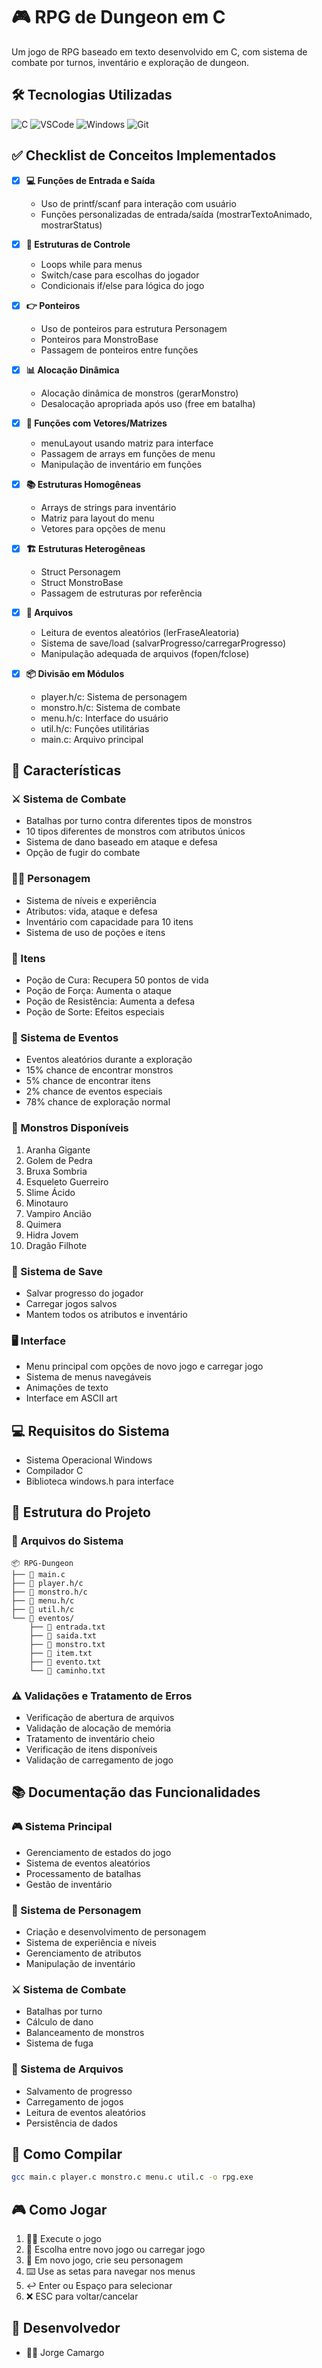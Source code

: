 # 🎮 RPG de Dungeon em C

Um jogo de RPG baseado em texto desenvolvido em C, com sistema de combate por turnos, inventário e exploração de dungeon.

## 🛠️ Tecnologias Utilizadas

![C](https://img.shields.io/badge/C-00599C?style=for-the-badge&logo=c&logoColor=white)
![VSCode](https://img.shields.io/badge/VSCode-0078D4?style=for-the-badge&logo=visual%20studio%20code&logoColor=white)
![Windows](https://img.shields.io/badge/Windows-0078D6?style=for-the-badge&logo=windows&logoColor=white)
![Git](https://img.shields.io/badge/GIT-E44C30?style=for-the-badge&logo=git&logoColor=white)

## ✅ Checklist de Conceitos Implementados
- [x] **💻 Funções de Entrada e Saída**
  - Uso de printf/scanf para interação com usuário
  - Funções personalizadas de entrada/saída (mostrarTextoAnimado, mostrarStatus)

- [x] **🔄 Estruturas de Controle**
  - Loops while para menus
  - Switch/case para escolhas do jogador
  - Condicionais if/else para lógica do jogo

- [x] **👉 Ponteiros**
  - Uso de ponteiros para estrutura Personagem
  - Ponteiros para MonstroBase
  - Passagem de ponteiros entre funções

- [x] **📊 Alocação Dinâmica**
  - Alocação dinâmica de monstros (gerarMonstro)
  - Desalocação apropriada após uso (free em batalha)

- [x] **📝 Funções com Vetores/Matrizes**
  - menuLayout usando matriz para interface
  - Passagem de arrays em funções de menu
  - Manipulação de inventário em funções

- [x] **📚 Estruturas Homogêneas**
  - Arrays de strings para inventário
  - Matriz para layout do menu
  - Vetores para opções de menu

- [x] **🏗️ Estruturas Heterogêneas**
  - Struct Personagem
  - Struct MonstroBase
  - Passagem de estruturas por referência

- [x] **📁 Arquivos**
  - Leitura de eventos aleatórios (lerFraseAleatoria)
  - Sistema de save/load (salvarProgresso/carregarProgresso)
  - Manipulação adequada de arquivos (fopen/fclose)

- [x] **📦 Divisão em Módulos**
  - player.h/c: Sistema de personagem
  - monstro.h/c: Sistema de combate
  - menu.h/c: Interface do usuário
  - util.h/c: Funções utilitárias
  - main.c: Arquivo principal

## 🎯 Características

### ⚔️ Sistema de Combate
- Batalhas por turno contra diferentes tipos de monstros
- 10 tipos diferentes de monstros com atributos únicos
- Sistema de dano baseado em ataque e defesa
- Opção de fugir do combate

### 🦸‍♂️ Personagem
- Sistema de níveis e experiência
- Atributos: vida, ataque e defesa
- Inventário com capacidade para 10 itens
- Sistema de uso de poções e itens

### 🧪 Itens
- Poção de Cura: Recupera 50 pontos de vida
- Poção de Força: Aumenta o ataque
- Poção de Resistência: Aumenta a defesa
- Poção de Sorte: Efeitos especiais

### 🎲 Sistema de Eventos
- Eventos aleatórios durante a exploração
- 15% chance de encontrar monstros
- 5% chance de encontrar itens
- 2% chance de eventos especiais
- 78% chance de exploração normal

### 👾 Monstros Disponíveis
1. Aranha Gigante
2. Golem de Pedra
3. Bruxa Sombria
4. Esqueleto Guerreiro
5. Slime Ácido
6. Minotauro
7. Vampiro Ancião
8. Quimera
9. Hidra Jovem
10. Dragão Filhote

### 💾 Sistema de Save
- Salvar progresso do jogador
- Carregar jogos salvos
- Mantem todos os atributos e inventário

### 🖥️ Interface
- Menu principal com opções de novo jogo e carregar jogo
- Sistema de menus navegáveis
- Animações de texto
- Interface em ASCII art

## 💻 Requisitos do Sistema
- Sistema Operacional Windows
- Compilador C
- Biblioteca windows.h para interface

## 📁 Estrutura do Projeto

### 📂 Arquivos do Sistema
```
📦 RPG-Dungeon
├── 📜 main.c
├── 📜 player.h/c
├── 📜 monstro.h/c
├── 📜 menu.h/c
├── 📜 util.h/c
└── 📂 eventos/
    ├── 📄 entrada.txt
    ├── 📄 saida.txt
    ├── 📄 monstro.txt
    ├── 📄 item.txt
    ├── 📄 evento.txt
    └── 📄 caminho.txt
```

### ⚠️ Validações e Tratamento de Erros
- Verificação de abertura de arquivos
- Validação de alocação de memória
- Tratamento de inventário cheio
- Verificação de itens disponíveis
- Validação de carregamento de jogo

## 📚 Documentação das Funcionalidades

### 🎮 Sistema Principal
- Gerenciamento de estados do jogo
- Sistema de eventos aleatórios
- Processamento de batalhas
- Gestão de inventário

### 👤 Sistema de Personagem
- Criação e desenvolvimento de personagem
- Sistema de experiência e níveis
- Gerenciamento de atributos
- Manipulação de inventário

### ⚔️ Sistema de Combate
- Batalhas por turno
- Cálculo de dano
- Balanceamento de monstros
- Sistema de fuga

### 📁 Sistema de Arquivos
- Salvamento de progresso
- Carregamento de jogos
- Leitura de eventos aleatórios
- Persistência de dados

## 🚀 Como Compilar
```bash
gcc main.c player.c monstro.c menu.c util.c -o rpg.exe
```

## 🎮 Como Jogar
1. 🏃‍♂️ Execute o jogo
2. 📝 Escolha entre novo jogo ou carregar jogo
3. 👤 Em novo jogo, crie seu personagem
4. ⌨️ Use as setas para navegar nos menus
5. ↩️ Enter ou Espaço para selecionar
6. ❌ ESC para voltar/cancelar

## 👥 Desenvolvedor
- 👨‍💻 Jorge Camargo



